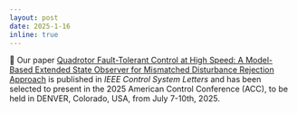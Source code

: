 ```yaml
---
layout: post
date: 2025-1-16
inline: true
---
```


:tada: Our paper [Quadrotor Fault-Tolerant Control at High Speed: A Model-Based Extended State Observer for Mismatched Disturbance Rejection Approach](https://ieeexplore.ieee.org/abstract/document/10804136?casa_token=whEo68f8lM0AAAAA:QnHWYLOYVuk8TJqj_VIUS5ZxINOeMEYdGdqctOBeuLwuGDyAVmi3D7ayQmF2hH1G9oUSd8xT) is published in *IEEE Control System Letters* and has been selected to present in the 2025 American Control Conference (ACC), to be held in DENVER, Colorado, USA, from July 7-10th, 2025. 
